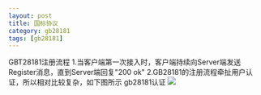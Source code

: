 ```yaml
---
layout: post
title: 国标协议
category: gb28181
tags: [gb28181]
---
```


GBT28181注册流程
1.当客户端第一次接入时，客户端持续向Server端发送Register消息，直到Server端回复"200 ok"
2.GB28181的注册流程牵扯用户认证，所以相对比较复杂，如下图所示
gb28181认证
![](https://wenqiang101112.github.io/assets/images/2022/gb28181/gb28181认证.webp) 